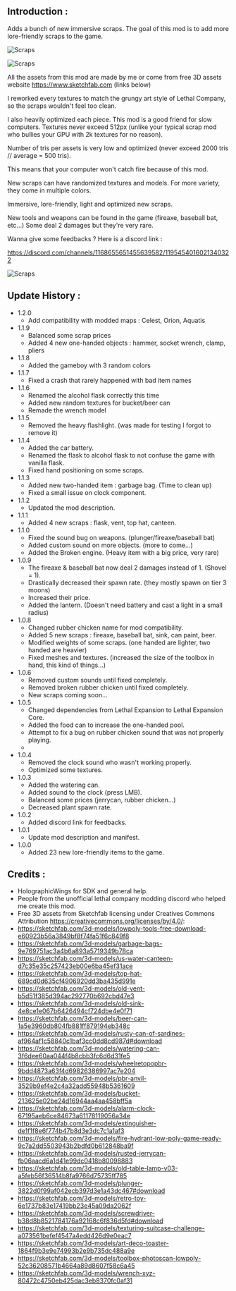 
## Introduction :

Adds a bunch of new immersive scraps. The goal of this mod is to add more lore-friendly scraps to the game.

![Scraps](https://i.imgur.com/OMz4y53.png)

![Scraps](https://i.ibb.co/s5TPvJF/image.png)

All the assets from this mod are made by me or come from free 3D assets website https://www.sketchfab.com (links below)

I reworked every textures to match the grungy art style of Lethal Company, so the scraps wouldn't feel too clean.

I also heavily optimized each piece. This mod is a good friend for slow computers. Textures never exceed 512px (unlike your typical scrap mod who bullies your GPU with 2k textures for no reason). 

Number of tris per assets is very low and optimized (never exceed 2000 tris // average = 500 tris).

This means that your computer won't catch fire because of this mod.

New scraps can have randomized textures and models. For more variety, they come in multiple colors.

Immersive, lore-friendly, light and optimized new scraps.

New tools and weapons can be found in the game (fireaxe, baseball bat, etc...) Some deal 2 damages but they're very rare.

Wanna give some feedbacks ? Here is a discord link :

https://discord.com/channels/1168655651455639582/1195454016021340322

![Scraps](https://i.ibb.co/87CPQkt/image.png)

## Update History :
- 1.2.0
	- Add compatibility with modded maps : Celest, Orion, Aquatis
- 1.1.9
	- Balanced some scrap prices
	- Added 4 new one-handed objects : hammer, socket wrench, clamp, pliers
- 1.1.8
	- Added the gameboy with 3 random colors
- 1.1.7
	- Fixed a crash that rarely happened with bad item names
- 1.1.6
	- Renamed the alcohol flask correctly this time
	- Added new random textures for bucket/beer can
	- Remade the wrench model
- 1.1.5
	- Removed the heavy flashlight. (was made for testing I forgot to remove it)
- 1.1.4
	- Added the car battery.
	- Renamed the flask to alcohol flask to not confuse the game with vanilla flask.
	- Fixed hand positioning on some scraps.
- 1.1.3
	- Added new two-handed item : garbage bag. (Time to clean up)
	- Fixed a small issue on clock component.
- 1.1.2
	- Updated the mod description.
- 1.1.1
	- Added 4 new scraps : flask, vent, top hat, canteen.
- 1.1.0
	- Fixed the sound bug on weapons. (plunger/fireaxe/baseball bat)
	- Added custom sound on more objects. (more to come...)
	- Added the Broken engine. (Heavy item with a big price, very rare)
- 1.0.9
	- The fireaxe & baseball bat now deal 2 damages instead of 1. (Shovel = 1).
	- Drastically decreased their spawn rate. (they mostly spawn on tier 3 moons)
	- Increased their price.
	- Added the lantern. (Doesn't need battery and cast a light in a small radius)
- 1.0.8
	- Changed rubber chicken name for mod compatibility.
	- Added 5 new scraps : fireaxe, baseball bat, sink, can paint, beer.
	- Modified weights of some scraps. (one handed are lighter, two handed are heavier)
	- Fixed meshes and textures. (increased the size of the toolbox in hand, this kind of things...)
- 1.0.6
	- Removed custom sounds until fixed completely.
	- Removed broken rubber chicken until fixed completely.
	- New scraps coming soon...
- 1.0.5
	- Changed dependencies from Lethal Expansion to Lethal Expansion Core.
	- Added the food can to increase the one-handed pool.
	- Attempt to fix a bug on rubber chicken sound that was not properly playing.
	- 
- 1.0.4
	- Removed the clock sound who wasn't working properly.
	- Optimized some textures.
- 1.0.3
	- Added the watering can.
	- Added sound to the clock (press LMB).
	- Balanced some prices (jerrycan, rubber chicken...)
	- Decreased plant spawn rate.
- 1.0.2
	- Added discord link for feedbacks.
- 1.0.1
	- Update mod description and manifest.
- 1.0.0
	- Added 23 new lore-friendly items to the game.


## Credits :
- HolographicWings for SDK and general help.
- People from the unofficial lethal company modding discord who helped me create this mod.
- Free 3D assets from Sketchfab licensing under Creatives Commons Attribution https://creativecommons.org/licenses/by/4.0/:
- https://sketchfab.com/3d-models/lowpoly-tools-free-download-e60923b56a3849bf8f74fa51f6c849f8
- https://sketchfab.com/3d-models/garbage-bags-9e769751ac3a4b6a893a5719349b78ca
- https://sketchfab.com/3d-models/us-water-canteen-d7c35e35c257423eb00e6ba45ef31ace
- https://sketchfab.com/3d-models/top-hat-689cd0d635cf4906920dd3ba435d991e
- https://sketchfab.com/3d-models/old-vent-b5d51f385d394ac292770b692cbd47e3
- https://sketchfab.com/3d-models/old-sink-4e8ce1e067b6426494cf724dbe4e0f71
- https://sketchfab.com/3d-models/beer-can-1a5e3960db804fb881ff879194eb348c
- https://sketchfab.com/3d-models/rusty-can-of-sardines-af964af1c58840c1baf3cc0dd8cd987d#download
- https://sketchfab.com/3d-models/watering-can-3f6dee60aa044f4b8cbb3fc6d6d31fe5
- https://sketchfab.com/3d-models/wheelretopopbr-9bdd4873a63f4d69826386997ac7e204
- https://sketchfab.com/3d-models/pbr-anvil-3529b9ef4e2c4a32add55948b5361609
- https://sketchfab.com/3d-models/bucket-213625e02be24d16944aa4aa458bff5a
- https://sketchfab.com/3d-models/alarm-clock-67195aeb6ce84673a61178119056a34e
- https://sketchfab.com/3d-models/extinguisher-de1f1f8e6f774b47b8d3e3dc7c1a1af3
- https://sketchfab.com/3d-models/fire-hydrant-low-poly-game-ready-9c7a2dd5503943b2bdfd0b612848ba9f
- https://sketchfab.com/3d-models/rusted-jerrycan-fb06aacd6a1d41e99dc0418b80098883
- https://sketchfab.com/3d-models/old-table-lamp-v03-a5feb56f36514b8fa9766d75735ff785
- https://sketchfab.com/3d-models/plunger-3822d0f99af042ecb397d3e1a43dc467#download
- https://sketchfab.com/3d-models/retro-toy-6e1737b83e17419bb23e45a09da2062f
- https://sketchfab.com/3d-models/screwdriver-b38d8b8521784176a92168c6f836d5fd#download
- https://sketchfab.com/3d-models/texturing-suitcase-challenge-a073561befef4547a4edd426d9e0eac7
- https://sketchfab.com/3d-models/art-deco-toaster-1864f9b3e9e74993b2e9b735dc488a9e
- https://sketchfab.com/3d-models/toolbox-photoscan-lowpoly-52c36208571b4664a89d8607f58c6a45
- https://sketchfab.com/3d-models/wrench-xyz-80472c4750eb425dac3eb8370fc0af31
